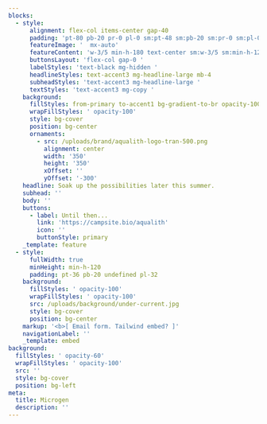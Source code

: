 ```yaml
---
blocks:
  - style:
      alignment: flex-col items-center gap-40
      padding: 'pt-80 pb-20 pr-0 pl-0 sm:pt-48 sm:pb-20 sm:pr-0 sm:pl-0'
      featureImage: '  mx-auto'
      featureContent: 'w-3/5 min-h-180 text-center sm:w-3/5 sm:min-h-120 sm:text-center'
      buttonsLayout: 'flex-col gap-0 '
      labelStyles: 'text-black mg-hidden '
      headlineStyles: text-accent3 mg-headline-large mb-4
      subheadStyles: 'text-accent3 mg-headline-large '
      textStyles: 'text-accent3 mg-copy '
    background:
      fillStyles: from-primary to-accent1 bg-gradient-to-br opacity-100
      wrapFillStyles: ' opacity-100'
      style: bg-cover
      position: bg-center
      ornaments:
        - src: /uploads/brand/aqualith-logo-tran-500.png
          alignment: center
          width: '350'
          height: '350'
          xOffset: ''
          yOffset: '-300'
    headline: Soak up the possibilities later this summer.
    subhead: ''
    body: ''
    buttons:
      - label: Until then...
        link: 'https://campsite.bio/aqualith'
        icon: ''
        buttonStyle: primary
    _template: feature
  - style:
      fullWidth: true
      minHeight: min-h-120
      padding: pt-36 pb-20 undefined pl-32
    background:
      fillStyles: ' opacity-100'
      wrapFillStyles: ' opacity-100'
      src: /uploads/background/under-current.jpg
      style: bg-cover
      position: bg-center
    markup: '<b>[ Email form. Tailwind embed? ]'
    navigationLabel: ''
    _template: embed
background:
  fillStyles: ' opacity-60'
  wrapFillStyles: ' opacity-100'
  src: ''
  style: bg-cover
  position: bg-left
meta:
  title: Microgen
  description: ''
---
```



